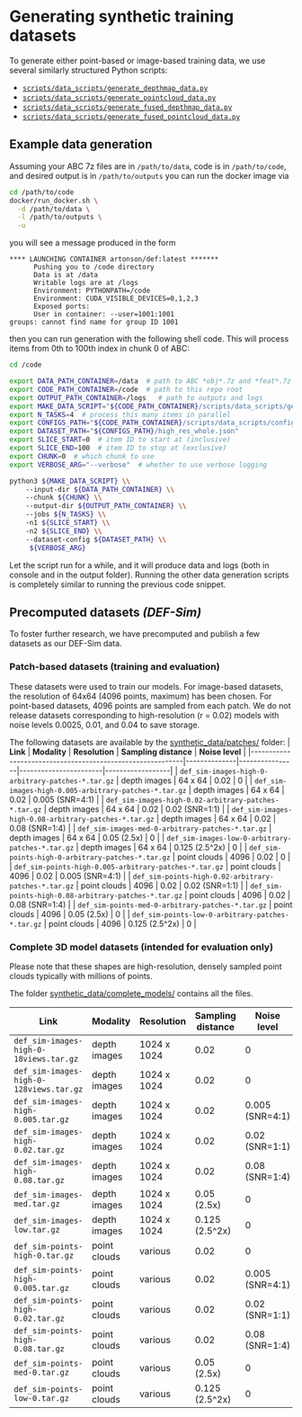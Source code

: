 # Generating synthetic training datasets

To generate either point-based or image-based training data, we use several similarly 
structured Python scripts:
 * [`scripts/data_scripts/generate_depthmap_data.py`](scripts/data_scripts/generate_depthmap_data.py) 
 * [`scripts/data_scripts/generate_pointcloud_data.py`](scripts/data_scripts/generate_pointcloud_data.py) 
* [`scripts/data_scripts/generate_fused_depthmap_data.py`](scripts/data_scripts/generate_fused_depthmap_data.py)
* [`scripts/data_scripts/generate_fused_pointcloud_data.py`](scripts/data_scripts/generate_fused_pointcloud_data.py) 

## Example data generation 

Assuming your ABC 7z files are in `/path/to/data`, 
code is in `/path/to/code`,
and desired output is in `/path/to/outputs`
you can run the docker image via 
```bash
cd /path/to/code
docker/run_docker.sh \
  -d /path/to/data \
  -l /path/to/outputs \
  -u 
```
you will see a message produced in the form
```
**** LAUNCHING CONTAINER artonson/def:latest *******
      Pushing you to /code directory
      Data is at /data
      Writable logs are at /logs
      Environment: PYTHONPATH=/code
      Environment: CUDA_VISIBLE_DEVICES=0,1,2,3
      Exposed ports:
      User in container: --user=1001:1001
groups: cannot find name for group ID 1001
```
then you can run generation with the following shell code. 
This will process items from 0th to 100th index in chunk 0 of ABC:
```bash
cd /code 

export DATA_PATH_CONTAINER=/data  # path to ABC *obj*.7z and *feat*.7z files
export CODE_PATH_CONTAINER=/code  # path to this repo root
export OUTPUT_PATH_CONTAINER=/logs   # path to outputs and logs
export MAKE_DATA_SCRIPT="${CODE_PATH_CONTAINER}/scripts/data_scripts/generate_depthmap_data.py"
export N_TASKS=4  # process this many items in parallel
export CONFIGS_PATH="${CODE_PATH_CONTAINER}/scripts/data_scripts/configs/depthmap_datasets"  # 
export DATASET_PATH="${CONFIGS_PATH}/high_res_whole.json"
export SLICE_START=0  # item ID to start at (inclusive)
export SLICE_END=100  # item ID to stop at (exclusive)
export CHUNK=0  # which chunk to use 
export VERBOSE_ARG="--verbose"  # whether to use verbose logging

python3 ${MAKE_DATA_SCRIPT} \\
    --input-dir ${DATA_PATH_CONTAINER} \\
    --chunk ${CHUNK} \\
    --output-dir ${OUTPUT_PATH_CONTAINER} \\
    --jobs ${N_TASKS} \\
    -n1 ${SLICE_START} \\
    -n2 ${SLICE_END} \\
    --dataset-config ${DATASET_PATH} \\
     ${VERBOSE_ARG}
```
Let the script run for a while, and it will produce 
data and logs (both in console and in the output 
folder). 
Running the other data generation scripts is completely similar
to running the previous code snippet. 


## Precomputed datasets *(DEF-Sim)*

To foster further research, we have precomputed and publish
a few datasets as our DEF-Sim data. 

### Patch-based datasets (training and evaluation)

These datasets were used to train our models. 
For image-based datasets, the resolution of 64x64 (4096 points, maximum) has been chosen. 
For point-based datasets, 4096 points are sampled from each patch. 
We do not release datasets corresponding to high-resolution (r = 0.02)
models with noise levels 0.0025, 0.01, and 0.04 to save storage. 

The following datasets are available by the 
[synthetic_data/patches/](https://www.dropbox.com/scl/fo/o1iwodlqs1ksd0riiymuq/h?dl=0&rlkey=37oc14dg1m5f0jzh6t1prjtbw) folder: 
| **Link**                                                  | **Modality** | **Resolution** | **Sampling distance** | **Noise level**  |
|-----------------------------------------------------------|--------------|----------------|-----------------------|------------------|
| `def_sim-images-high-0-arbitrary-patches-*.tar.gz`        | depth images | 64 x 64        | 0.02                  | 0                |
| `def_sim-images-high-0.005-arbitrary-patches-*.tar.gz`    | depth images | 64 x 64        | 0.02                  | 0.005 (SNR=4:1)  |
| `def_sim-images-high-0.02-arbitrary-patches-*.tar.gz`     | depth images | 64 x 64        | 0.02                  | 0.02 (SNR=1:1)   |
| `def_sim-images-high-0.08-arbitrary-patches-*.tar.gz`     | depth images | 64 x 64        | 0.02                  | 0.08 (SNR=1:4)   |
| `def_sim-images-med-0-arbitrary-patches-*.tar.gz`         | depth images | 64 x 64        | 0.05 (2.5x)           | 0                |
| `def_sim-images-low-0-arbitrary-patches-*.tar.gz`         | depth images | 64 x 64        | 0.125 (2.5^2x)        | 0                |
| `def_sim-points-high-0-arbitrary-patches-*.tar.gz`        | point clouds | 4096           | 0.02                  | 0                |
| `def_sim-points-high-0.005-arbitrary-patches-*.tar.gz`    | point clouds | 4096           | 0.02                  | 0.005 (SNR=4:1)  |
| `def_sim-points-high-0.02-arbitrary-patches-*.tar.gz`     | point clouds | 4096           | 0.02                  | 0.02 (SNR=1:1)   |
| `def_sim-points-high-0.08-arbitrary-patches-*.tar.gz`     | point clouds | 4096           | 0.02                  | 0.08 (SNR=1:4)   |
| `def_sim-points-med-0-arbitrary-patches-*.tar.gz`         | point clouds | 4096           | 0.05 (2.5x)           | 0                |
| `def_sim-points-low-0-arbitrary-patches-*.tar.gz`         | point clouds | 4096           | 0.125 (2.5^2x)        | 0                |

### Complete 3D model datasets (intended for evaluation only)

Please note that these shapes are high-resolution, densely 
sampled point clouds typically with millions of points. 

The folder [synthetic_data/complete_models/](https://www.dropbox.com/scl/fo/o1iwodlqs1ksd0riiymuq/h?dl=0&rlkey=37oc14dg1m5f0jzh6t1prjtbw)
contains all the files.

| **Link**                                  | **Modality** | **Resolution** | **Sampling distance** | **Noise level**  | **Num. views** | **Num. shapes** |
|-------------------------------------------|--------------|----------------|-----------------------|------------------|----------------|-----------------|
| `def_sim-images-high-0-18views.tar.gz`    | depth images | 1024 x 1024    | 0.02                  | 0                | 18             | 85              | 
| `def_sim-images-high-0-128views.tar.gz`   | depth images | 1024 x 1024    | 0.02                  | 0                | 128            | 95              |
| `def_sim-images-high-0.005.tar.gz`        | depth images | 1024 x 1024    | 0.02                  | 0.005 (SNR=4:1)  | 18             | 87              |
| `def_sim-images-high-0.02.tar.gz`         | depth images | 1024 x 1024    | 0.02                  | 0.02 (SNR=1:1)   | 18             | 87              |
| `def_sim-images-high-0.08.tar.gz`         | depth images | 1024 x 1024    | 0.02                  | 0.08 (SNR=1:4)   | 18             | 87              |
| `def_sim-images-med.tar.gz`               | depth images | 1024 x 1024    | 0.05 (2.5x)           | 0                | 18             | 100             |
| `def_sim-images-low.tar.gz`               | depth images | 1024 x 1024    | 0.125 (2.5^2x)        | 0                | 18             | 104             |
| `def_sim-points-high-0.tar.gz`            | point clouds | various        | 0.02                  | 0                | point patches  | 84              |
| `def_sim-points-high-0.005.tar.gz`        | point clouds | various        | 0.02                  | 0.005 (SNR=4:1)  | point patches  | 83              |
| `def_sim-points-high-0.02.tar.gz`         | point clouds | various        | 0.02                  | 0.02 (SNR=1:1)   | point patches  | 84              |
| `def_sim-points-high-0.08.tar.gz`         | point clouds | various        | 0.02                  | 0.08 (SNR=1:4)   | point patches  | 83              |
| `def_sim-points-med-0.tar.gz`             | point clouds | various        | 0.05 (2.5x)           | 0                | point patches  | 103             |
| `def_sim-points-low-0.tar.gz`             | point clouds | various        | 0.125 (2.5^2x)        | 0                | point patches  | 75              |

